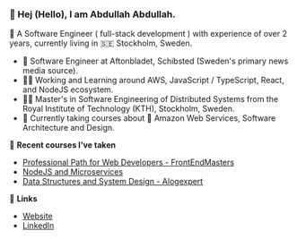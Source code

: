 ### 👋 Hej (Hello), I am Abdullah Abdullah.

🌱 A Software Engineer ( full-stack development ) with experience of over 2 years, currently living in 🇸🇪 Stockholm, Sweden.

- 🔭 Software Engineer at Aftonbladet, Schibsted (Sweden's primary news media source).
- 👨‍💻️ Working and Learning around AWS, JavaScript / TypeScript, React, and NodeJS ecosystem.
- 🧑‍🎓 Master's in Software Engineering of Distributed Systems from the Royal Institute of Technology (KTH), Stockholm, Sweden.
- 🌱 Currently taking courses about 🔶 Amazon Web Services, Software Architecture and Design.


🌱 **Recent courses I've taken**
- [Professional Path for Web Developers - FrontEndMasters](https://frontendmasters.com/learn/professional/)
- [NodeJS and Microservices](https://www.udemy.com/course/microservices-with-node-js-and-react/)
- [Data Structures and System Design - Alogexpert](https://algoexpert.io/)

🔗 **Links**
- [Website](https://abdullah1428.github.io/abdullah/index.html)
- [LinkedIn](https://www.linkedin.com/in/abdullahcse/)
